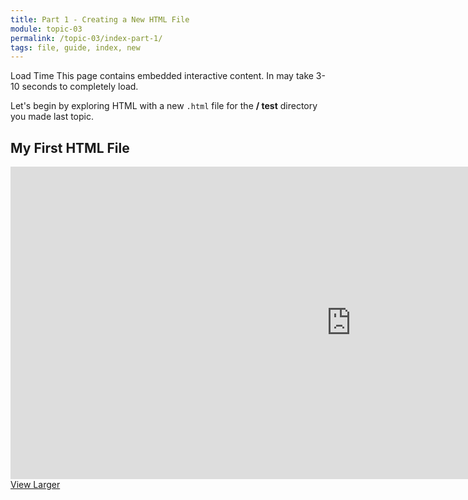 ```yaml
---
title: Part 1 - Creating a New HTML File
module: topic-03
permalink: /topic-03/index-part-1/
tags: file, guide, index, new
---
```


<div class="divider-heading"></div>

<span class="label label-warning">Load Time</span> This page contains embedded interactive content. In may take 3-10 seconds to completely load.

Let's begin by exploring HTML with a new `.html` file for the **/ test** directory you made last topic.


## My First HTML File
<iframe src="https://h5p.org/h5p/embed/181816" width="1090" height="500" frameborder="0" allowfullscreen="allowfullscreen"></iframe><a href="https://h5p.org/node/181816" class="btn btn-default btn-xs" target="_blank">View Larger</a>
